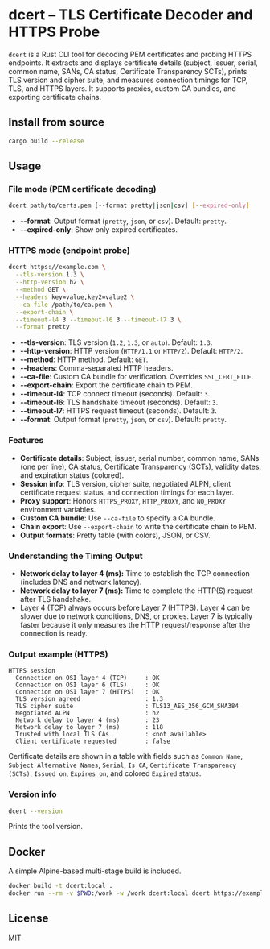 # dcert – TLS Certificate Decoder and HTTPS Probe

`dcert` is a Rust CLI tool for decoding PEM certificates and probing HTTPS endpoints. It extracts and displays certificate details (subject, issuer, serial, common name, SANs, CA status, Certificate Transparency SCTs), prints TLS version and cipher suite, and measures connection timings for TCP, TLS, and HTTPS layers. It supports proxies, custom CA bundles, and exporting certificate chains.

## Install from source

```bash
cargo build --release
```

## Usage

### File mode (PEM certificate decoding)

```bash
dcert path/to/certs.pem [--format pretty|json|csv] [--expired-only]
```

- **--format**: Output format (`pretty`, `json`, or `csv`). Default: `pretty`.
- **--expired-only**: Show only expired certificates.

### HTTPS mode (endpoint probe)

```bash
dcert https://example.com \
  --tls-version 1.3 \
  --http-version h2 \
  --method GET \
  --headers key=value,key2=value2 \
  --ca-file /path/to/ca.pem \
  --export-chain \
  --timeout-l4 3 --timeout-l6 3 --timeout-l7 3 \
  --format pretty
```

- **--tls-version**: TLS version (`1.2`, `1.3`, or `auto`). Default: `1.3`.
- **--http-version**: HTTP version (`HTTP/1.1` or `HTTP/2`). Default: `HTTP/2`.
- **--method**: HTTP method. Default: `GET`.
- **--headers**: Comma-separated HTTP headers.
- **--ca-file**: Custom CA bundle for verification. Overrides `SSL_CERT_FILE`.
- **--export-chain**: Export the certificate chain to PEM.
- **--timeout-l4**: TCP connect timeout (seconds). Default: `3`.
- **--timeout-l6**: TLS handshake timeout (seconds). Default: `3`.
- **--timeout-l7**: HTTPS request timeout (seconds). Default: `3`.
- **--format**: Output format (`pretty`, `json`, or `csv`). Default: `pretty`.

### Features

- **Certificate details**: Subject, issuer, serial number, common name, SANs (one per line), CA status, Certificate Transparency (SCTs), validity dates, and expiration status (colored).
- **Session info**: TLS version, cipher suite, negotiated ALPN, client certificate request status, and connection timings for each layer.
- **Proxy support**: Honors `HTTPS_PROXY`, `HTTP_PROXY`, and `NO_PROXY` environment variables.
- **Custom CA bundle**: Use `--ca-file` to specify a CA bundle.
- **Chain export**: Use `--export-chain` to write the certificate chain to PEM.
- **Output formats**: Pretty table (with colors), JSON, or CSV.

### Understanding the Timing Output

- **Network delay to layer 4 (ms):** Time to establish the TCP connection (includes DNS and network latency).
- **Network delay to layer 7 (ms):** Time to complete the HTTP(S) request after TLS handshake.
- Layer 4 (TCP) always occurs before Layer 7 (HTTPS). Layer 4 can be slower due to network conditions, DNS, or proxies. Layer 7 is typically faster because it only measures the HTTP request/response after the connection is ready.

### Output example (HTTPS)

```
HTTPS session
  Connection on OSI layer 4 (TCP)     : OK
  Connection on OSI layer 6 (TLS)     : OK
  Connection on OSI layer 7 (HTTPS)   : OK
  TLS version agreed                  : 1.3
  TLS cipher suite                    : TLS13_AES_256_GCM_SHA384
  Negotiated ALPN                     : h2
  Network delay to layer 4 (ms)       : 23
  Network delay to layer 7 (ms)       : 118
  Trusted with local TLS CAs          : <not available>
  Client certificate requested        : false
```

Certificate details are shown in a table with fields such as `Common Name`, `Subject Alternative Names`, `Serial`, `Is CA`, `Certificate Transparency (SCTs)`, `Issued on`, `Expires on`, and colored `Expired` status.

### Version info

```bash
dcert --version
```
Prints the tool version.

## Docker

A simple Alpine-based multi-stage build is included.

```bash
docker build -t dcert:local .
docker run --rm -v $PWD:/work -w /work dcert:local dcert https://example.com
```

## License

MIT
